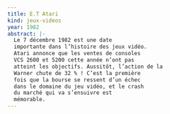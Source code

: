 ```yaml
---
title: E.T Atari
kind: jeux-videos
year: 1982
abstract: |-
  Le 7 décembre 1982 est une date
  importante dans l’histoire des jeux vidéo.
  Atari annonce que les ventes de consoles
  VCS 2600 et 5200 cette année n’ont pas
  atteint les objectifs. Aussitôt, l’action de la
  Warner chute de 32 % ! C’est la première
  fois que la bourse se ressent d’un échec
  dans le domaine du jeu vidéo, et le crash
  du marché qui va s’ensuivre est
  mémorable.
---
```

